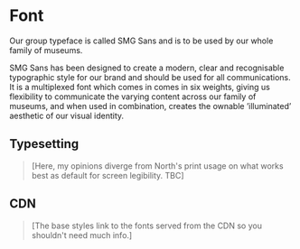 # Font

Our group typeface is called SMG Sans and is to be used by our whole family of museums.

SMG Sans has been designed to create a modern, clear and recognisable typographic style for our brand and should be used for all communications.
It is a multiplexed font which comes in comes in six weights, giving us flexibility to communicate the varying content across our family of museums, and when used in combination, creates the ownable ’illuminated’ aesthetic of our visual identity.

## Typesetting

> [Here, my opinions diverge from North's print usage on what works best as default for screen legibility. TBC]

## CDN

> [The base styles link to the fonts served from the CDN so you shouldn't need much info.]
